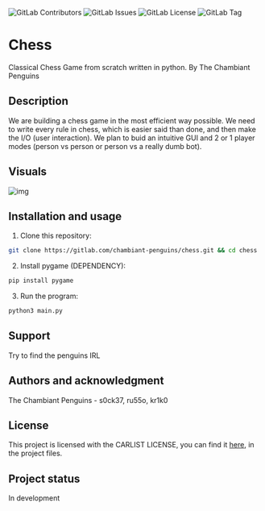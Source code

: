 ![GitLab Contributors](https://img.shields.io/gitlab/contributors/chambiant-penguins%2Fchess)
![GitLab Issues](https://img.shields.io/gitlab/issues/open/chambiant-penguins%2Fchess)
![GitLab License](https://img.shields.io/gitlab/license/chambiant-penguins%2Fchess)
![GitLab Tag](https://img.shields.io/gitlab/v/tag/chambiant-penguins%2Fchess)
# Chess
Classical Chess Game from scratch written in python.
By The Chambiant Penguins

## Description
We are building a chess game in the most efficient way possible. We need to write every rule in chess,
which is easier said than done, and then make the I/O (user interaction). We plan to buid an intuitive GUI
and 2 or 1 player modes (person vs person or person vs a really dumb bot).

## Visuals

![img](https://i.postimg.cc/9cR7xMyd/ndice.png)

## Installation and usage
1. Clone this repository:
```bash
git clone https://gitlab.com/chambiant-penguins/chess.git && cd chess
```
2. Install pygame (DEPENDENCY):
```bash
pip install pygame
```
3. Run the program:
```bash
python3 main.py
```
## Support
Try to find the penguins IRL

## Authors and acknowledgment
The Chambiant Penguins - s0ck37, ru55o, kr1k0

## License
This project is licensed with the CARLIST LICENSE, you can find it [here](https://gitlab.com/chambiant-penguins/chess/-/blob/main/LICENSE), in the project files.

## Project status
In development
